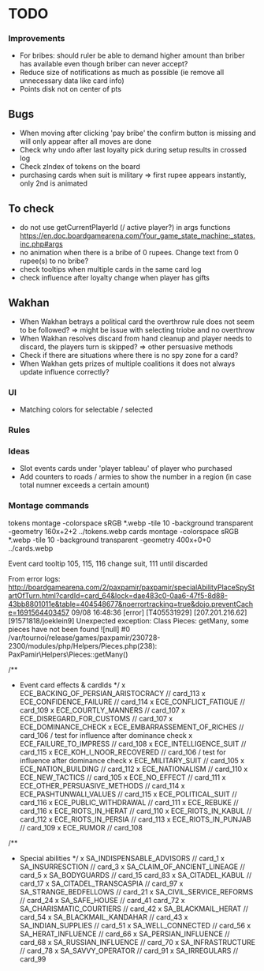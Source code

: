 # TODO

### Improvements
- For bribes: should ruler be able to demand higher amount than briber has available even though briber can never accept?
- Reduce size of notifications as much as possible (ie remove all unnecessary data like card info)
- Points disk not on center of pts

## Bugs
- When moving after clicking 'pay bribe' the confirm button is missing and will only appear after all moves are done
- Check why undo after last loyalty pick during setup results in crossed log
- Check zIndex of tokens on the board
- purchasing cards when suit is military => first rupee appears instantly, only 2nd is animated

## To check
- do not use getCurrentPlayerId (/ active player?) in args functions https://en.doc.boardgamearena.com/Your_game_state_machine:_states.inc.php#args
- no animation when there is a bribe of 0 rupees. Change text from 0 rupee(s) to no bribe?
- check tooltips when multiple cards in the same card log
- check influence after loyalty change when player has gifts

## Wakhan
- When Wakhan betrays a political card the overthrow rule does not seem to be followed? => might be issue with selecting triobe and no overthrow
- When Wakhan resolves discard from hand cleanup and player needs to discard, the players turn is skipped? => other persuasive methods
- Check if there are situations where there is no spy zone for a card?
- When Wakhan gets prizes of multiple coalitions it does not always update influence correctly?

### UI
- Matching colors for selectable / selected

### Rules



### Ideas
- Slot events cards under 'player tableau' of player who purchased
- Add counters to roads / armies to show the number in a region (in case total numner exceeds a certain amount)

### Montage commands
tokens
montage -colorspace sRGB *.webp -tile 10 -background transparent -geometry 160x+2+2 ../tokens.webp
cards
montage -colorspace sRGB *.webp -tile 10 -background transparent -geometry 400x+0+0 ../cards.webp


Event card tooltip
105, 115, 116 change suit, 111 until discarded

From error logs:
http://boardgamearena.com/2/paxpamir/paxpamir/specialAbilityPlaceSpyStartOfTurn.html?cardId=card_64&lock=dae483c0-0aa6-47f5-8d88-43bb8801011e&table=404548677&noerrortracking=true&dojo.preventCache=1691564403457
09/08 16:48:36 [error] [T405531929] [207.201.216.62] [91571818/joeklein9] Unexpected exception: Class Pieces: getMany, some pieces have not been found ![null]
#0 /var/tournoi/release/games/paxpamir/230728-2300/modules/php/Helpers/Pieces.php(238): PaxPamir\Helpers\Pieces::getMany()


/**
 * Event card effects & cardIds
 */
x ECE_BACKING_OF_PERSIAN_ARISTOCRACY // card_113
x ECE_CONFIDENCE_FAILURE // card_114
x ECE_CONFLICT_FATIGUE // card_109
x ECE_COURTLY_MANNERS // card_107
x ECE_DISREGARD_FOR_CUSTOMS // card_107
x ECE_DOMINANCE_CHECK
x ECE_EMBARRASSEMENT_OF_RICHES // card_106 / test for influence after dominance check
x ECE_FAILURE_TO_IMPRESS // card_108
x ECE_INTELLIGENCE_SUIT // card_115
x ECE_KOH_I_NOOR_RECOVERED // card_106  / test for influence after dominance check
x ECE_MILITARY_SUIT // card_105
x ECE_NATION_BUILDING // card_112
x ECE_NATIONALISM // card_110
x ECE_NEW_TACTICS // card_105
x ECE_NO_EFFECT // card_111
x ECE_OTHER_PERSUASIVE_METHODS // card_114
x ECE_PASHTUNWALI_VALUES // card_115
x ECE_POLITICAL_SUIT // card_116
x ECE_PUBLIC_WITHDRAWAL // card_111
x ECE_REBUKE // card_116
x ECE_RIOTS_IN_HERAT // card_110
x ECE_RIOTS_IN_KABUL // card_112
x ECE_RIOTS_IN_PERSIA // card_113
x ECE_RIOTS_IN_PUNJAB // card_109
x ECE_RUMOR // card_108

/**
 * Special abilities
 */
x SA_INDISPENSABLE_ADVISORS // card_1
x SA_INSURRESCTION // card_3
x SA_CLAIM_OF_ANCIENT_LINEAGE // card_5
x SA_BODYGUARDS // card_15 card_83
x SA_CITADEL_KABUL // card_17
x SA_CITADEL_TRANSCASPIA // card_97
x SA_STRANGE_BEDFELLOWS // card_21
x SA_CIVIL_SERVICE_REFORMS // card_24
x SA_SAFE_HOUSE // card_41 card_72
x SA_CHARISMATIC_COURTIERS // card_42
x SA_BLACKMAIL_HERAT // card_54
x SA_BLACKMAIL_KANDAHAR // card_43
x SA_INDIAN_SUPPLIES // card_51
x SA_WELL_CONNECTED // card_56
x SA_HERAT_INFLUENCE // card_66
x SA_PERSIAN_INFLUENCE // card_68
x SA_RUSSIAN_INFLUENCE // card_70
x SA_INFRASTRUCTURE // card_78
x SA_SAVVY_OPERATOR // card_91
x SA_IRREGULARS // card_99